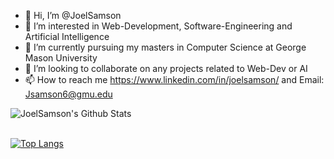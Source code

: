 - 👋 Hi, I’m @JoelSamson
- 👀 I’m interested in Web-Development, Software-Engineering and Artificial Intelligence
- 🌱 I’m currently pursuing my masters in Computer Science at George Mason University
- 💞️ I’m looking to collaborate on any projects related to Web-Dev or AI
- 📫 How to reach me https://www.linkedin.com/in/joelsamson/ and Email: Jsamson6@gmu.edu

<!---
JoelSamson/JoelSamson is a ✨ special ✨ repository because its `README.md` (this file) appears on your GitHub profile.
You can click the Preview link to take a look at your changes.
--->


<!-- CARD:START -->
<img align="left" alt="JoelSamson's Github Stats" src="https://github-readme-stats.vercel.app/api?username=JoelSamson&show_icons=true&hide_border=true&count_private=true&theme=tokyonight" />
<br />
<!-- CARD:END -->


<br />

[![Top Langs](https://github-readme-stats.vercel.app/api/top-langs/?username=JoelSamson)](https://github.com/JoelSamson/github-readme-stats)
